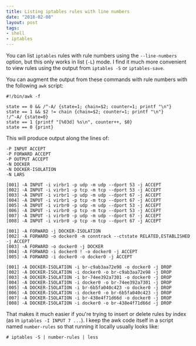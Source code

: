 ```yaml
---
title: Listing iptables rules with line numbers
date: "2018-02-08"
layout: post
tags:
- shell
- iptables
---
```


You can list `iptables` rules with rule numbers using the
`--line-numbers` option, but this only works in list (`-L`) mode.  I
find it much more convenient to view rules using the output from
`iptables -S` or `iptables-save`.

You can augment the output from these commands with rule numbers with
the following `awk` script:

    #!/bin/awk -f

    state == 0 && /^-A/ {state=1; chain=$2; counter=1; printf "\n"}
    state == 1 && $2 != chain {chain=$2; counter=1; printf "\n"}
    !/^-A/ {state=0}
    state == 1 {printf "[%03d] %s\n", counter++, $0}
    state == 0 {print}

This will produce output along the lines of:

    -P INPUT ACCEPT
    -P FORWARD ACCEPT
    -P OUTPUT ACCEPT
    -N DOCKER
    -N DOCKER-ISOLATION
    -N LARS

    [001] -A INPUT -i virbr1 -p udp -m udp --dport 53 -j ACCEPT
    [002] -A INPUT -i virbr1 -p tcp -m tcp --dport 53 -j ACCEPT
    [003] -A INPUT -i virbr1 -p udp -m udp --dport 67 -j ACCEPT
    [004] -A INPUT -i virbr1 -p tcp -m tcp --dport 67 -j ACCEPT
    [005] -A INPUT -i virbr0 -p udp -m udp --dport 53 -j ACCEPT
    [006] -A INPUT -i virbr0 -p tcp -m tcp --dport 53 -j ACCEPT
    [007] -A INPUT -i virbr0 -p udp -m udp --dport 67 -j ACCEPT
    [008] -A INPUT -i virbr0 -p tcp -m tcp --dport 67 -j ACCEPT

    [001] -A FORWARD -j DOCKER-ISOLATION
    [002] -A FORWARD -o docker0 -m conntrack --ctstate RELATED,ESTABLISHED -j ACCEPT
    [003] -A FORWARD -o docker0 -j DOCKER
    [004] -A FORWARD -i docker0 ! -o docker0 -j ACCEPT
    [005] -A FORWARD -i docker0 -o docker0 -j ACCEPT

    [001] -A DOCKER-ISOLATION -i br-c9ab3aa72e98 -o docker0 -j DROP
    [002] -A DOCKER-ISOLATION -i docker0 -o br-c9ab3aa72e98 -j DROP
    [003] -A DOCKER-ISOLATION -i br-74ee392a7301 -o docker0 -j DROP
    [004] -A DOCKER-ISOLATION -i docker0 -o br-74ee392a7301 -j DROP
    [005] -A DOCKER-ISOLATION -i br-6b5fa040c423 -o docker0 -j DROP
    [006] -A DOCKER-ISOLATION -i docker0 -o br-6b5fa040c423 -j DROP
    [007] -A DOCKER-ISOLATION -i br-438e4f71d66d -o docker0 -j DROP
    [008] -A DOCKER-ISOLATION -i docker0 -o br-438e4f71d66d -j DROP

That makes it much easier if you're trying to insert or delete rules
by index (as in `iptables -I INPUT 7 ...`).  I keep the awk code itself
in a script named `number-rules` so that running it locally usually
looks like:

    # iptables -S | number-rules | less
